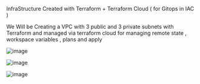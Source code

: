 InfraStructure Created with Terraform + Terraform Cloud ( for Gitops in IAC ) 

We Will be Creating a VPC with 3 public and 3 private subnets with Terraform and managed via terraform cloud for managing remote state , workspace variables , plans and apply

![image](https://github.com/NITHIN-JOHN-GEORGE/devops-infra/assets/96073033/3ba8a90e-db32-4736-8780-812e975ecae8)

![image](https://github.com/NITHIN-JOHN-GEORGE/devops-infra/assets/96073033/80f8d561-13a7-424f-a64e-05176c89a407)

![image](https://github.com/NITHIN-JOHN-GEORGE/devops-infra/assets/96073033/42b97c92-49cf-4a38-9cf5-26e6ecc93268)
